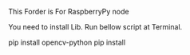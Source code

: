 This Forder is For RaspberryPy node

You need to install Lib.
Run bellow script at Terminal.

pip install opencv-python
pip install 